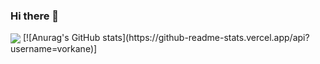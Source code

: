 ### Hi there 👋

<img align="center" src="https://github-readme-stats.vercel.app/api/top-langs/?username=vorkane&theme=dark" />
[![Anurag's GitHub stats](https://github-readme-stats.vercel.app/api?username=vorkane)]

<!--
**Vorkane/vorkane** is a ✨ _special_ ✨ repository because its `README.md` (this file) appears on your GitHub profile.




Here are some ideas to get you started:

- 🔭 I’m currently working on ...
- 🌱 I’m currently learning ...
- 👯 I’m looking to collaborate on ...
- 🤔 I’m looking for help with ...
- 💬 Ask me about ...
- 📫 How to reach me: ...
- 😄 Pronouns: ...
- ⚡ Fun fact: ...
-->
